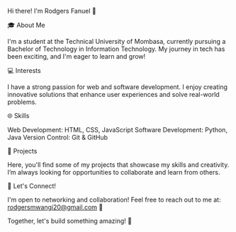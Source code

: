 
Hi there! I'm Rodgers Fanuel 👋


🎓 About Me

I'm a student at the Technical University of Mombasa, currently pursuing a Bachelor of Technology in Information Technology. My journey in tech has been exciting, and I'm eager to learn and grow!


💻 Interests

I have a strong passion for web and software development. I enjoy creating innovative solutions that enhance user experiences and solve real-world problems.


🌐 Skills

Web Development: HTML, CSS, JavaScript
Software Development: Python, Java
Version Control: Git & GitHub


🚀 Projects

Here, you'll find some of my projects that showcase my skills and creativity. I’m always looking for opportunities to collaborate and learn from others.


🤝 Let's Connect!

I'm open to networking and collaboration! Feel free to reach out to me at: rodgersmwangi20@gmail.com 📧

Together, let's build something amazing! 🌟
